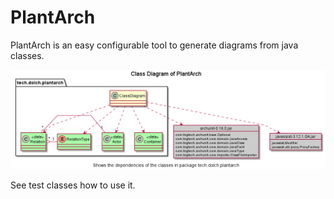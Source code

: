 # PlantArch

PlantArch is an easy configurable tool to generate diagrams from java classes.

![Class Diagram of PlantArch](docs/Class%20Diagram-Class_Diagram_of_PlantArch.png?raw=true)

See test classes how to use it.
